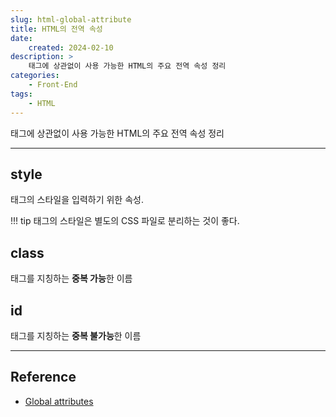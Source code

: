 ```yaml
---
slug: html-global-attribute
title: HTML의 전역 속성
date:
    created: 2024-02-10
description: >
    태그에 상관없이 사용 가능한 HTML의 주요 전역 속성 정리
categories:
    - Front-End
tags:
    - HTML
---
```


태그에 상관없이 사용 가능한 HTML의 주요 전역 속성 정리  

<!-- more -->

---

## style

태그의 스타일을 입력하기 위한 속성.  

!!! tip
    태그의 스타일은 별도의 CSS 파일로 분리하는 것이 좋다.  

## class

태그를 지칭하는 **중복 가능**한 이름  

## id

태그를 지칭하는 **중복 불가능**한 이름  

---
## Reference
- [Global attributes](https://developer.mozilla.org/en-US/docs/Web/HTML/Global_attributes)
